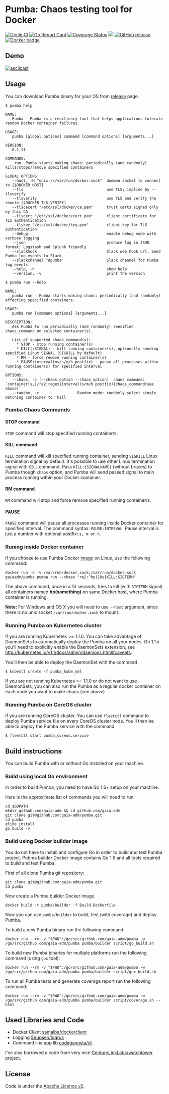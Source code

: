 # Pumba: Chaos testing tool for Docker

[![Circle CI](https://circleci.com/gh/gaia-adm/pumba.svg?style=svg)](https://circleci.com/gh/gaia-adm/pumba) [![Go Report Card](https://goreportcard.com/badge/github.com/gaia-adm/pumba)](https://goreportcard.com/report/github.com/gaia-adm/pumba) [![Coverage Status](https://coveralls.io/repos/github/gaia-adm/pumba/badge.svg?branch=master)](https://coveralls.io/github/gaia-adm/pumba?branch=master) [![](https://badge.imagelayers.io/gaiaadm/pumba:master.svg)](https://imagelayers.io/?images=gaiaadm/pumba:master) [![GitHub release](https://img.shields.io/github/release/gaia-adm/pumba.svg?no-cache)](https://github.com/gaia-adm/pumba/releases/tag/0.1.10)
[![Docker badge](https://img.shields.io/docker/pulls/gaiaadm/pumba.svg)](https://hub.docker.com/r/gaiaadm/pumba/)

## Demo

[![asciicast](https://asciinema.org/a/63l5ahg7fwkcq5y92gpq8b4tt.png)](https://asciinema.org/a/63l5ahg7fwkcq5y92gpq8b4tt?autoplay=1&speed=2)

## Usage

You can download Pumba binary for your OS from [release](https://github.com/gaia-adm/pumba/releases) page.

```
$ pumba help

NAME:
   Pumba - Pumba is a resiliency tool that helps applications tolerate random Docker container failures.

USAGE:
   pumba [global options] command [command options] [arguments...]

VERSION:
   0.1.11

COMMANDS:
    run  Pumba starts making chaos: periodically (and randomly) kills/stops/remove specified containers

GLOBAL OPTIONS:
   --host, -H "unix:///var/run/docker.sock"  daemon socket to connect to [$DOCKER_HOST]
   --tls                                     use TLS; implied by --tlsverify
   --tlsverify                               use TLS and verify the remote [$DOCKER_TLS_VERIFY]
   --tlscacert "/etc/ssl/docker/ca.pem"      trust certs signed only by this CA
   --tlscert "/etc/ssl/docker/cert.pem"      client certificate for TLS authentication
   --tlskey "/etc/ssl/docker/key.pem"        client key for TLS authentication
   --debug                                   enable debug mode with verbose logging
   --json                                    produce log in JSON format: Logstash and Splunk friendly
   --slackhook                               Slack web hook url. Send Pumba log events to Slack
   --slackchannel "#pumba"                   Slack channel for Pumba log events
   --help, -h                                show help
   --version, -v                             print the version
```
```
$ pumba run --help

NAME:
   pumba run - Pumba starts making chaos: periodically (and randomly) affecting specified containers.

USAGE:
   pumba run [command options] [arguments...]

DESCRIPTION:
   Ask Pumba to run periodically (and randomly) specified chaos_command on selected container(s).

   List of supported chaos_command(s):
     * STOP - stop running container(s)
     * KILL(:SIGNAL) - kill running container(s), optionally sending specified Linux SIGNAL (SIGKILL by default)
     * RM - force remove running container(s)
     * PAUSE:interval(ms/s/m/h postfix) - pause all processes within running container(s) for specified interval

OPTIONS:
   --chaos, -c [--chaos option --chaos option]	chaos command: `container(s,)/re2:regex|interval(s/m/h postfix)|chaos_command(see above)`
   --random, -r					Random mode: randomly select single matching container to 'kill'
```

### Pumba Chaos Commands

#### STOP command

`STOP` command will stop specified running container/s.

#### KILL command

`KILL` command will kill specified running container, sending `SIGKILL` Linux termination signal by default. It's possible to use other Linux termination signal with `KILL` command.
Pass `KILL:{SIGNALNAME}` (without braces) to Pumba though `chaos` option, and Pumba will send passed signal to main process running within your Docker container.

#### RM command

`RM` command will stop and force remove specified running container/s.

#### PAUSE

`PAUSE` command will pause all processes running inside Docker container for specified interval. The command syntax: `PAUSE:INTERVAL`. Pause interval is just a number with optional postfix: `s, m or h`.

### Runing inside Docker container

If you choose to use Pumba Docker [image](https://hub.docker.com/r/gaiaadm/pumba/) on Linux, use the following command:

```
docker run -d -v /var/run/docker.sock:/var/run/docker.sock gaiaadm/pumba pumba run --chaos "re2:^hp|10s|KILL:SIGTERM"
```
The above command, once in a 10 seconds, tries to kill (with `SIGTERM` signal) all containers named **hp(something)** on same Docker host, where Pumba container is running.

**Note:** For Windows and OS X you will need to use `--host` argument, since there is no unix socket `/var/run/docker.sock` to mount.

### Running Pumba on Kubernetes cluster

If you are running Kubernetes >= 1.1.0. You can take advantage of DaemonSets to automatically deploy the Pumba on all your nodes.
On 1.1.x you'll need to explicitly enable the DaemonSets extension, see http://kubernetes.io/v1.1/docs/admin/daemons.html#caveats.

You'll then be able to deploy the DaemonSet with the command
```
$ kubectl create -f pumba_kube.yml
```

If you are not running Kubernetes >= 1.1.0 or do not want to use DaemonSets, you can also run the Pumba as a regular docker container on each node you want to make chaos (see above)

### Running Pumba on CoreOS cluster

If you are running CoreOS cluster. You can use `fleetctl` command to deploy Pumba service file on every CoreOS cluster node.
You'll then be able to deploy the Pumba service with the command
```
$ fleetctl start pumba_coreos.service
```

## Build instructions

You can build Pumba with or without Go installed on your machine.

### Build using local Go environment

In order to build Pumba, you need to have Go 1.6+ setup on your machine.

Here is the approximate list of commands you will need to run:

```
cd $GOPATH
mkdir github.com/gaia-adm && cd github.com/gaia-adm
git clone git@github.com:gaia-adm/pumba.git
cd pumba
glide install
go build -v
```

### Build using Docker builder image

You do not have to install and configure Go in order to build and test Pumba project. Pubma builder Docker image contains Go 1.6 and all tools required to build and test Pumba.

First of all clone Pumba git repository:
```
git clone git@github.com:gaia-adm/pumba.git
cd pumba
```

Now create a Pumba builder Docker image.
```
docker build -t pumba/builder -f Build.Dockerfile .
```

Now you can use `pumba/builder` to build, test (with coverage) and deploy Pumba.

To build a new Pumba binary run the following command:
```
docker run --rm -v "$PWD":/go/src/github.com/gaia-adm/pumba -w /go/src/github.com/gaia-adm/pumba pumba/builder script/go_build.sh
```

To build new Pumba binaries for multiple platforms run the following command (using `gox` tool):
```
docker run --rm -v "$PWD":/go/src/github.com/gaia-adm/pumba -w /go/src/github.com/gaia-adm/pumba pumba/builder script/gox_build.sh
```

To run all Pumba tests and generate coverage report run the following command:
```
docker run --rm -v "$PWD":/go/src/github.com/gaia-adm/pumba -w /go/src/github.com/gaia-adm/pumba pumba/builder script/coverage.sh --html
```

## Used Libraries and Code

- Docker Client [samalba/dockerclient](https://github.com/samalba/dockerclient)
- Logging  [Sirupsen/logrus](https://github.com/Sirupsen/logrus)
- Command line app lib [codegangsta/cli](https://github.com/codegangsta/cli)

I've also borrowed a code from very nice [CenturyLinkLabs/watchtower](https://github.com/CenturyLinkLabs/watchtower) project.

## License

Code is under the [Apache Licence v2](https://www.apache.org/licenses/LICENSE-2.0.txt).

